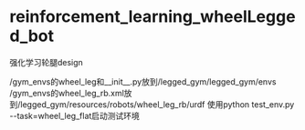 # reinforcement_learning_wheelLegged_bot
强化学习轮腿design

/gym_envs的wheel_leg和__init__.py放到/legged_gym/legged_gym/envs
/gym_envs的wheel_leg_rb.xml放到/legged_gym/resources/robots/wheel_leg_rb/urdf
使用python test_env.py --task=wheel_leg_flat启动测试环境


